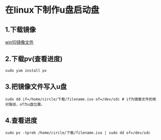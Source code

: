 # 在linux下制作u盘启动盘
## 1.下载镜像
[win10镜像文件](https://www.microsoft.com/zh-cn/software-download/windows10ISO)
## 2.下载pv(查看进度)
```shell
sudo yum install pv
```
## 3.把镜像文件写入u盘
```shell
sudo dd if=/home/circle/下载/filename.iso of=/dev/sdc	# if为镜像文件的绝对路径，of为u盘位置。
```

## 4.查看进度
```shell
sudo pv -tpreb /home/circle/下载/filename.iso | sudo dd of=/dev/sdc
```
